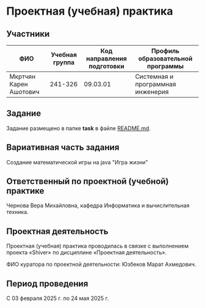 # Проектная (учебная) практика

## Участники

| ФИО             | Учебная группа | Код направления подготовки | Профиль образовательной программы |
|-----------------|----------------|---------------------------|-------------------------------------|
| Мкртчян Карен Ашотович | 241-326       | 09.03.01                | Системная и программная инженерия |

## Задание
Задание размещено в папке **task** в файле [README.md](task/README.md).

## Вариативная часть задания

Создание математической игры на java "Игра жизни"

## Ответственный по проектной (учебной) практике

Чернова Вера Михайловна, кафедра Информатика и вычислительная техника.

## Проектная деятельность

Проектная (учебная) практика проводилась в связке с выполнением проекта «Shiver» по дисциплине «Проектная деятельность».

ФИО куратора по проектной деятельности: Юзбеков Марат Ахмедович.

## Период проведения

С 03 февраля 2025 г. по 24 мая 2025 г.
